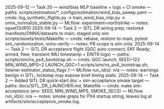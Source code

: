 2025-09-12 — Task 20 — wind/bias MLP baseline + logs + CI smoke — paths: scripts/estimation/*, configs/estimation/wind_bias_sweep.yaml — cmds: log_synthetic_flights.py → train_wind_bias_mlp.py → onnx_normalize_stable.py — MLflow: experiment=northstrike — notes: opset13/IR10
2025-09-14 — Task 2 — SITL DR wiring prep; restored manifests/ONNX/datasets to main; staged only sim scripts/assets/tests/Makefile — cmds: rebase, restore-to-main, pytest sim_randomization, onnx-verify — notes: PR scope is sim-only.
2025-09-14 — Task 2 — SITL DR acceptance flight (QGC auto-connect; EKF Ready; armed, flew; transient IMU timestamp + EINTR logs) — paths: scripts/sim/ns_px4_bootstrap.sh — cmds: QGC launch; SEED=123 MIN_WIND_MPS=2 LAUNCH_QGC=1 scripts/sim/ns_px4_bootstrap.sh; listener estimator_status_flags 1 — MLflow run_id(s): n/a — notes: warnings benign in SITL; lockstep may expose brief timing stalls.
2025-09-14 — Task 2 — Added SITL DR quick-start doc + sim-acceptance smoke target — paths: docs/SITL_DR_LAUNCHER.md, Makefile — cmds: make sim-acceptance (env: SEED, MIN_WIND_MPS, SMOKE_SECS) — MLflow run_id(s): n/a — notes: smoke greps for PX4 startup string; leaves log at artifacts/sim/acceptance_smoke.log.
